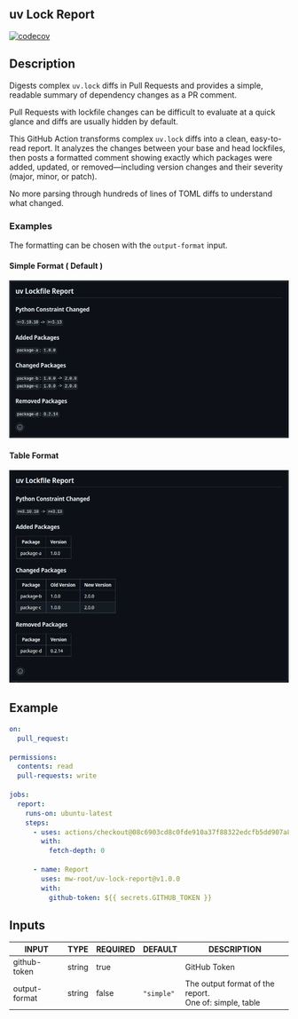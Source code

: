 ## uv Lock Report

[![codecov](https://codecov.io/gh/mw-root/uv-lock-report/graph/badge.svg?token=QQFK62PQ8G)](https://codecov.io/gh/mw-root/uv-lock-report)

## Description

<!-- AUTO-DOC-DESCRIPTION:START - Do not remove or modify this section -->

Digests complex `uv.lock` diffs in Pull Requests and provides a simple,
readable summary of dependency changes as a PR comment.

<!-- AUTO-DOC-DESCRIPTION:END -->

Pull Requests with lockfile changes can be difficult to evaluate at a quick glance
and diffs are usually hidden by default.

This GitHub Action transforms complex `uv.lock` diffs into a clean, easy-to-read report.
It analyzes the changes between your base and head lockfiles, then posts a formatted comment showing exactly which packages were added, updated, or removed—including version changes and their severity (major, minor, or patch).

No more parsing through hundreds of lines of TOML diffs to understand what changed.


### Examples

The formatting can be chosen with the `output-format` input.

#### Simple Format ( Default )
![Example Comment](images/uv-lock-report-simple-comment.png "Simple Format")


#### Table Format
![Example Comment](images/uv-lock-report-table-comment.png "Table Format")


## Example
```yaml
on:
  pull_request:

permissions:
  contents: read
  pull-requests: write

jobs:
  report:
    runs-on: ubuntu-latest
    steps:
      - uses: actions/checkout@08c6903cd8c0fde910a37f88322edcfb5dd907a8 # v5.0.0
        with:
          fetch-depth: 0

      - name: Report
        uses: mw-root/uv-lock-report@v1.0.0
        with:
          github-token: ${{ secrets.GITHUB_TOKEN }}
```

## Inputs

<!-- AUTO-DOC-INPUT:START - Do not remove or modify this section -->

|     INPUT     |  TYPE  | REQUIRED |  DEFAULT   |                         DESCRIPTION                         |
|---------------|--------|----------|------------|-------------------------------------------------------------|
| github-token  | string |   true   |            |                        GitHub Token                         |
| output-format | string |  false   | `"simple"` | The output format of the report. <br>One of: simple, table  |

<!-- AUTO-DOC-INPUT:END -->
